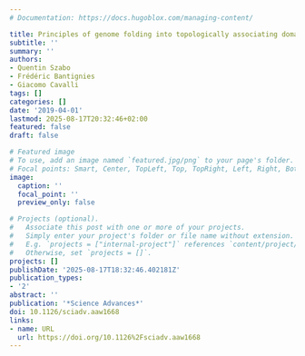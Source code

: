 ```yaml
---
# Documentation: https://docs.hugoblox.com/managing-content/

title: Principles of genome folding into topologically associating domains
subtitle: ''
summary: ''
authors:
- Quentin Szabo
- Frédéric Bantignies
- Giacomo Cavalli
tags: []
categories: []
date: '2019-04-01'
lastmod: 2025-08-17T20:32:46+02:00
featured: false
draft: false

# Featured image
# To use, add an image named `featured.jpg/png` to your page's folder.
# Focal points: Smart, Center, TopLeft, Top, TopRight, Left, Right, BottomLeft, Bottom, BottomRight.
image:
  caption: ''
  focal_point: ''
  preview_only: false

# Projects (optional).
#   Associate this post with one or more of your projects.
#   Simply enter your project's folder or file name without extension.
#   E.g. `projects = ["internal-project"]` references `content/project/deep-learning/index.md`.
#   Otherwise, set `projects = []`.
projects: []
publishDate: '2025-08-17T18:32:46.402181Z'
publication_types:
- '2'
abstract: ''
publication: '*Science Advances*'
doi: 10.1126/sciadv.aaw1668
links:
- name: URL
  url: https://doi.org/10.1126%2Fsciadv.aaw1668
---
```

